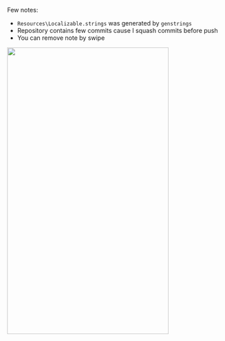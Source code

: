 Few notes:
- ```Resources\Localizable.strings``` was generated by ```genstrings ```
- Repository contains few commits cause I squash commits before push
- You can remove note by swipe

<img src="https://media4.giphy.com/media/IrBeEsbS0vc2Flwxj3/giphy.gif" width="375" height="667" />
